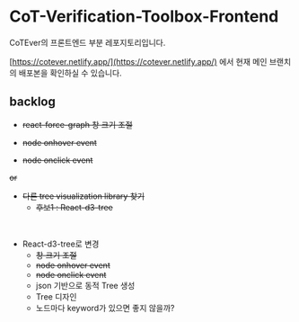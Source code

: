 # CoT-Verification-Toolbox-Frontend

CoTEver의 프론트엔드 부분 레포지토리입니다.

[https://cotever.netlify.app/](https://cotever.netlify.app/) 에서 현재 메인 브랜치의 배포본을 확인하실 수 있습니다.

## backlog

* ~~react-force-graph 창 크기 조절~~

* ~~node onhover event~~

* ~~node onclick event~~

~~or~~

* ~~다른 tree visualization library 찾기~~
    * ~~후보1 : React-d3-tree~~

<br/>

* React-d3-tree로 변경
    * ~~창 크기 조절~~
    * ~~node onhover event~~
    * ~~node onclick event~~
    * json 기반으로 동적 Tree 생성
    * Tree 디자인
    * 노드마다 keyword가 있으면 좋지 않을까?